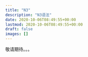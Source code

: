```yaml
---
title: "N3"
description: "N3语法"
date: 2020-10-06T08:49:55+00:00
lastmod: 2020-10-06T08:49:55+00:00
draft: false
images: []
---
```

敬请期待。。。
